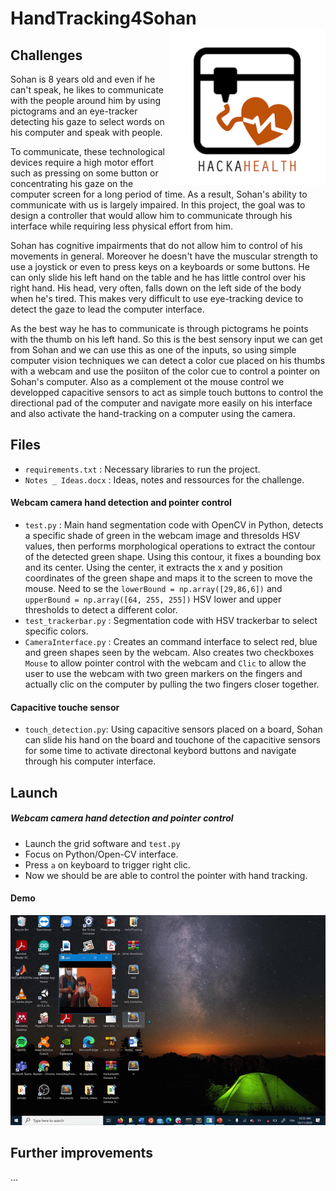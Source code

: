 # HandTracking4Sohan <img src="index.png" align="right" alt="drawing" width="250"/>

## Challenges 

Sohan is 8 years old and even if he can't speak, he likes to communicate with the people around him by using pictograms and an eye-tracker detecting his gaze to select words on his computer and speak with people. 

To communicate, these technological devices require a high motor effort such as pressing on some button or concentrating his gaze on the computer screen for a long period of time. As a result, Sohan's ability to communicate with us is largely impaired. In this project, the goal was to design a controller that would allow him to communicate through his interface while requiring less physical effort from him. 

Sohan has cognitive impairments that do not allow him to control of his movements in general. Moreover he doesn't have the muscular strength to use a joystick or even to press keys on a keyboards or some buttons. He can only slide his left hand on the table and he has little control over his right hand. His head, very often, falls down on the left side of the body when he's tired. This makes very difficult to use eye-tracking device to detect the gaze to lead the computer interface. 

As the best way he has to communicate is through pictograms he points with the thumb on his left hand. So this is the best sensory input we can get from Sohan and we can use this as one of the inputs, so using simple computer vision techniques we can detect a color cue placed on his thumbs with a webcam and use the posiiton of the color cue to control a pointer on Sohan's computer. Also as a complement ot the mouse control we developped capacitive sensors to act as simple touch buttons to control the directional pad of the computer and navigate more easily on his interface and also activate the hand-tracking on a computer using the camera. 

 ## Files 
 - ```requirements.txt``` : Necessary libraries to run the project. 
  - ```Notes _ Ideas.docx``` : Ideas, notes and ressources for the challenge. 
  
 #### Webcam camera hand detection and pointer control
 - ```test.py``` : Main hand segmentation code with OpenCV in Python, detects a specific shade of green in the webcam image and thresolds HSV values, then performs morphological operations to extract the contour of the detected green shape. Using this contour, it fixes a bounding box and its center. Using the center, it extracts the x and y position coordinates of the green shape and maps it to the screen to move the mouse. Need to se the ```lowerBound = np.array([29,86,6])``` and ```upperBound = np.array([64, 255, 255])``` HSV lower and upper thresholds to detect a different color. 
- ```test_trackerbar.py``` : Segmentation code with HSV trackerbar to select specific colors. 
- ```CameraInterface.py``` : Creates an command interface to select red, blue and green shapes seen by the webcam. Also creates two checkboxes ```Mouse``` to allow pointer control with the webcam and ```Clic``` to allow the user to use the webcam with two green markers on the fingers and actually clic on the computer by pulling the two fingers closer together. 

#### Capacitive touche sensor
- ```touch_detection.py```: Using capacitive sensors placed on a board, Sohan can slide his hand on the board and touchone of the capacitive sensors for some time to activate directonal keybord buttons and navigate through his computer interface. 
 
 ## Launch
 
 ##### Webcam camera hand detection and pointer control
- Launch the grid software and ```test.py```
- Focus on Python/Open-CV interface.
- Press ```a``` on keyboard to trigger right clic. 
- Now we should be are able to control the pointer with hand tracking. 

#### Demo

![Alt text](ezgif-6-e0b59fa19506.gif)

## Further improvements
...
